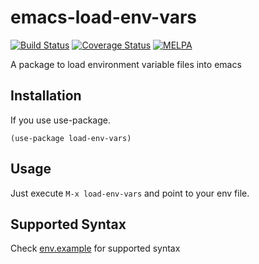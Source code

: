 # emacs-load-env-vars

[![Build Status](https://travis-ci.org/diasjorge/emacs-load-env-vars.svg?branch=master)](https://travis-ci.org/diasjorge/emacs-load-env-vars)
[![Coverage Status](https://coveralls.io/repos/github/diasjorge/emacs-load-env-vars/badge.svg?branch=improvements)](https://coveralls.io/github/diasjorge/emacs-load-env-vars?branch=improvements)
[![MELPA](http://melpa.milkbox.net/packages/load-env-vars-badge.svg)](http://melpa.milkbox.net/#/load-env-vars)

A package to load environment variable files into emacs

## Installation

If you use use-package.

```elisp
(use-package load-env-vars)
```

## Usage

Just execute `M-x load-env-vars` and point to your env file.

## Supported Syntax

Check [env.example](env.example) for supported syntax
